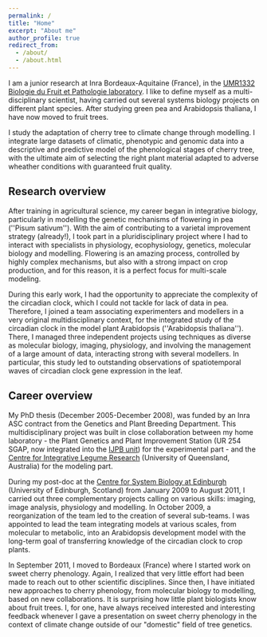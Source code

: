 ```yaml
---
permalink: /
title: "Home"
excerpt: "About me"
author_profile: true
redirect_from: 
  - /about/
  - /about.html
---
```


I am a junior research at Inra Bordeaux-Aquitaine (France), in the [UMR1332 Biologie du Fruit et Pathologie laboratory](https://www6.bordeaux-aquitaine.inra.fr/bfp_eng/). I like to define myself as a multi-disciplinary scientist, having carried out several systems biology projects on different plant species. After studying green pea and Arabidopsis thaliana, I have now moved to fruit trees.

I study the adaptation of cherry tree to climate change through modelling. I integrate large datasets of climatic, phenotypic and genomic data into a descriptive and predictive model of the phenological stages of cherry tree, with the ultimate aim of selecting the right plant material adapted to adverse wheather conditions with guaranteed fruit quality.

Research overview
------
After training in agricultural science, my career began in integrative biology, particularly in modelling the genetic mechanisms of flowering in pea (''Pisum sativum''). With the aim of contributing to a varietal improvement strategy (already!), I took part in a pluridisciplinary project where I had to interact with specialists in physiology, ecophysiology, genetics, molecular biology and modelling. Flowering is an amazing process, controlled by highly complex mechanisms, but also with a strong impact on crop production, and for this reason, it is a perfect focus for multi-scale modeling.

During this early work, I had the opportunity to appreciate the complexity of the circadian clock, which I could not tackle for lack of data in pea. Therefore, I joined a team associating experimenters and modellers in a very original multidisciplinary context, for the integrated study of the circadian clock in the model plant Arabidopsis (''Arabidopsis thaliana''). There, I managed three independent projects using techniques as diverse as molecular biology, imaging, physiology, and involving the management of a large amount of data, interacting strong with several modellers. In particular, this study led to outstanding observations of spatiotemporal waves of circadian clock gene expression in the leaf.


Career overview
------
My PhD thesis (December 2005-December 2008), was funded by an Inra ASC contract from the Genetics and Plant Breeding Department. This multidisciplinary project was built in close collaboration between my home laboratory - the Plant Genetics and Plant Improvement Station (UR 254 SGAP, now integrated into the [IJPB unit](https://www-ijpb.versailles.inra.fr/en/)) for the experimental part - and the [Centre for Integrative Legume Research](http://www.cilr.uq.edu.au/) (University of Queensland, Australia) for the modeling part.

During my post-doc at the [Centre for System Biology at Edinburgh](http://www.synthsys.ed.ac.uk/) (University of Edinburgh, Scotland) from January 2009 to August 2011, I carried out three complementary projects calling on various skills: imaging, image analysis, physiology and modelling. In October 2009, a reorganization of the team led to the creation of several sub-teams. I was appointed to lead the team integrating models at various scales, from molecular to metabolic, into an Arabidopsis development model with the long-term goal of transferring knowledge of the circadian clock to crop plants.

In September 2011, I moved to Bordeaux (France) where I started work on sweet cherry phenology. Again, I realized that very little effort had been made to reach out to other scientific disciplines. Since then, I have initiated new approaches to cherry phenology, from molecular biology to modelling, based on new collaborations. It is  surprising how little plant biologists know about fruit trees. I, for one, have always received interested and interesting feedback whenever I gave a presentation on sweet cherry phenology in the context of climate change outside of our "domestic" field of tree genetics.

